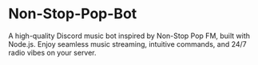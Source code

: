 # Non-Stop-Pop-Bot
A high-quality Discord music bot inspired by Non-Stop Pop FM, built with Node.js. Enjoy seamless music streaming, intuitive commands, and 24/7 radio vibes on your server.
